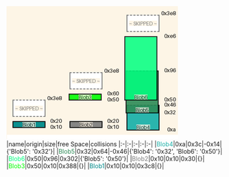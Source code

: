 ![memory map diagram](tests.test_docs_three_maps_cropped.png)
|name|origin|size|free Space|collisions
|:-|:-|:-|:-|:-|
|<span style='color:lightseagreen'>Blob4</span>|0xa|0x3c|-0x14|{'Blob5': '0x32'}|
|<span style='color:seagreen'>Blob5</span>|0x32|0x64|-0x46|{'Blob4': '0x32', 'Blob6': '0x50'}|
|<span style='color:springgreen'>Blob6</span>|0x50|0x96|0x302|{'Blob5': '0x50'}|
|<span style='color:grey'>Blob2</span>|0x10|0x10|0x30|{}|
|<span style='color:lime'>Blob3</span>|0x50|0x10|0x388|{}|
|<span style='color:darkcyan'>Blob1</span>|0x10|0x10|0x3c8|{}|
